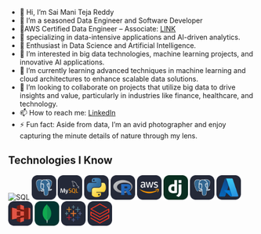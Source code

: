 - 👋 Hi, I’m Sai Mani Teja Reddy
- 💼 I’m a seasoned Data Engineer and Software Developer
- 📜AWS Certified Data Engineer – Associate: [LINK](https://www.credly.com/badges/bc948504-393c-41c6-87a5-52867c154992/public_url)
- 🔭 specializing in data-intensive applications and AI-driven analytics.
- 🌱 Enthusiast in Data Science and Artificial Intelligence.
- 👀 I’m interested in big data technologies, machine learning projects, and innovative AI applications.
- 🌱 I’m currently learning advanced techniques in machine learning and cloud architectures to enhance scalable data solutions.
- 💞️ I’m looking to collaborate on projects that utilize big data to drive insights and value, particularly in industries like finance, healthcare, and technology.
- 📫 How to reach me: [LinkedIn](https://www.linkedin.com/in/contact-sai-mani-teja-reddy)
- ⚡ Fun fact: Aside from data, I’m an avid photographer and enjoy capturing the minute details of nature through my lens.


## Technologies I Know
<p align="left">
  <img src="https://user-images.githubusercontent.com/40461634/114240226-2f506580-9955-11eb-849b-e2a25117d681.png" alt="SQL" width="50" height="50"/>
  <img src="https://github.com/tandpfun/skill-icons/blob/main/icons/PostgreSQL-Dark.svg" alt="PostgreSQL" width="50" height="50"/>
  <img src="https://github.com/tandpfun/skill-icons/blob/main/icons/MySQL-Dark.svg" alt="MySQL" width="50" height="50"/>
  <img src="https://github.com/tandpfun/skill-icons/blob/main/icons/Python-Dark.svg" alt="Python" width="50" height="50"/>
  <img src="https://github.com/tandpfun/skill-icons/blob/main/icons/R-Dark.svg" alt="R" width="50" height="50"/>
  <img src="https://github.com/tandpfun/skill-icons/blob/main/icons/AWS-Dark.svg" alt="AWS" width="50" height="50"/>
  <img src="https://github.com/tandpfun/skill-icons/blob/main/icons/Django.svg" alt="Django" width="50" height="50"/>
  <img src="https://github.com/tandpfun/skill-icons/blob/main/icons/PostgreSQL-Dark.svg" alt="PostgreSQL" width="50" height="50"/>
  <img src="https://github.com/LelouchFR/skill-icons/blob/main/assets/azure-auto.svg" alt="AZURE" width="50" height="50"/>
  <img src="https://github.com/LelouchFR/skill-icons/blob/main/assets/s3-auto.svg" alt="S3" width="50" height="50"/>
  <img src="https://github.com/tandpfun/skill-icons/blob/main/icons/MongoDB.svg" alt="MongoDB" width="50" height="50"/>
  <img src="https://github.com/LelouchFR/skill-icons/blob/main/assets/tableau-auto.svg" alt="Tableau" width="50" height="50"/>
  <img src="https://github.com/LelouchFR/skill-icons/blob/main/assets/databricks-auto.svg" alt="databricks" width="50" height="50"/>
</p>
<!---
saimanit/saimanit is a ✨ special ✨ repository because its `README.md` (this file) appears on your GitHub profile.
You can click the Preview link to take a look at your changes.
--->
